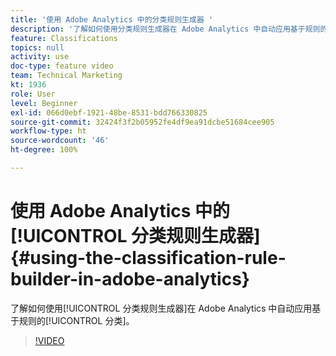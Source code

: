 ```yaml
---
title: '使用 Adobe Analytics 中的分类规则生成器 '
description: '了解如何使用分类规则生成器在 Adobe Analytics 中自动应用基于规则的分类。 '
feature: Classifications
topics: null
activity: use
doc-type: feature video
team: Technical Marketing
kt: 1936
role: User
level: Beginner
exl-id: 066d0ebf-1921-48be-8531-bdd766330825
source-git-commit: 32424f3f2b05952fe4df9ea91dcbe51684cee905
workflow-type: ht
source-wordcount: '46'
ht-degree: 100%

---
```


# 使用 Adobe Analytics 中的[!UICONTROL 分类规则生成器] {#using-the-classification-rule-builder-in-adobe-analytics}

了解如何使用[!UICONTROL 分类规则生成器]在 Adobe Analytics 中自动应用基于规则的[!UICONTROL 分类]。

>[!VIDEO](https://video.tv.adobe.com/v/25884?quality=12)
